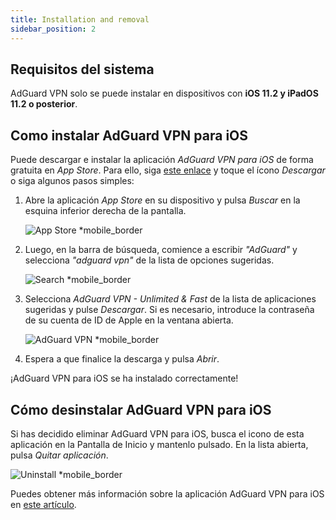 ```yaml
---
title: Installation and removal
sidebar_position: 2
---
```


## Requisitos del sistema

AdGuard VPN solo se puede instalar en dispositivos con **iOS 11.2 y iPadOS 11.2 o posterior**.

## Como instalar AdGuard VPN para iOS

Puede descargar e instalar la aplicación *AdGuard VPN para iOS* de forma gratuita en *App Store*. Para ello, siga [este enlace](https://agrd.io/ios_vpn) y toque el ícono *Descargar* o siga algunos pasos simples:

1. Abre la aplicación *App Store* en su dispositivo y pulsa *Buscar* en la esquina inferior derecha de la pantalla.

    ![App Store *mobile_border](https://cdn.adguardvpn.com/content/kb/vpn/ios/app-store-en.png)

1. Luego, en la barra de búsqueda, comience a escribir *"AdGuard"* y selecciona *"adguard vpn"* de la lista de opciones sugeridas.

    ![Search *mobile_border](https://cdn.adguardvpn.com/content/kb/vpn/ios/search-en.png)

1. Selecciona *AdGuard VPN - Unlimited & Fast* de la lista de aplicaciones sugeridas y pulse *Descargar*. Si es necesario, introduce la contraseña de su cuenta de ID de Apple en la ventana abierta.

    ![AdGuard VPN *mobile_border](https://cdn.adguardvpn.com/content/kb/vpn/ios/adguard-vpn-en.png)

1. Espera a que finalice la descarga y pulsa *Abrir*.

¡AdGuard VPN para iOS se ha instalado correctamente!

## Cómo desinstalar AdGuard VPN para iOS

Si has decidido eliminar AdGuard VPN para iOS, busca el icono de esta aplicación en la Pantalla de Inicio y mantenlo pulsado. En la lista abierta, pulsa *Quitar aplicación*.

![Uninstall *mobile_border](https://cdn.adguardvpn.com/public/Adguard/kb/vpn-install/deinstall-en.png)

Puedes obtener más información sobre la aplicación AdGuard VPN para iOS en [este artículo](overview.md).
